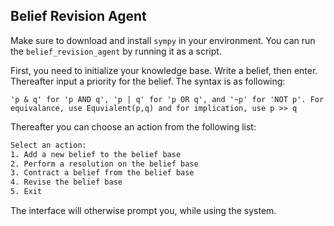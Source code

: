 ## Belief Revision Agent
Make sure to download and install ``sympy`` in your environment. You can run the ``belief_revision_agent`` by running it as a script. 

First, you need to initialize your knowledge base. Write a belief, then enter. Thereafter input a priority for the belief. The syntax is as following:

``'p & q' for 'p AND q', 'p | q' for 'p OR q', and '~p' for 'NOT p'. For equivalance, use Equvialent(p,q) and for implication, use p >> q ``

Thereafter you can choose an action from the following list:

```bash
Select an action:
1. Add a new belief to the belief base
2. Perform a resolution on the belief base
3. Contract a belief from the belief base
4. Revise the belief base
5. Exit
```
The interface will otherwise prompt you, while using the system.
